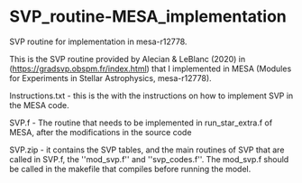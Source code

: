 # SVP_routine-MESA_implementation
SVP routine for implementation in mesa-r12778.

This is the SVP routine provided by Alecian & LeBlanc (2020) in (https://gradsvp.obspm.fr/index.html) that I implemented in MESA (Modules for Experiments in Stellar Astrophysics, mesa-r12778). 

Instructions.txt - this is the with the instructions on how to implement SVP in the MESA code.

SVP.f - The routine that needs to be implemented in run_star_extra.f of MESA, after the modifications in the source code

SVP.zip - it contains the SVP tables, and the main routines of SVP that are called in SVP.f, the ''mod_svp.f'' and ''svp_codes.f''. The mod_svp.f should be called in the makefile that compiles before running the model. 




